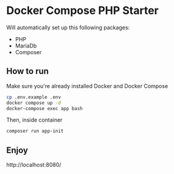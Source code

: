 # Docker Compose PHP Starter
Will automatically set up this following packages:
- PHP
- MariaDb
- Composer

## How to run
Make sure you're already installed Docker and Docker Compose
```bash
cp .env.example .env
docker compose up -d
docker-compose exec app bash
```

Then, inside container 
```bash
composer run app-init
```

## Enjoy
http://localhost:8080/